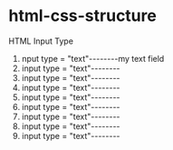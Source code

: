 # html-css-structure

HTML Input Type 

1. nput type = "text"--------my text field
2. input type = "text"--------
3. input type = "text"--------
4. input type = "text"--------
5. input type = "text"--------
6. input type = "text"--------
7. input type = "text"--------
8. input type = "text"--------
9. input type = "text"--------